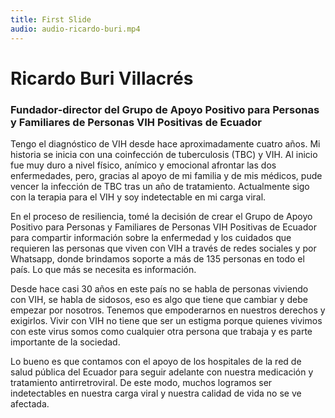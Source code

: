```yaml
---
title: First Slide
audio: audio-ricardo-buri.mp4
---
```


# Ricardo Buri Villacrés 
### Fundador-director del Grupo de Apoyo Positivo para Personas y Familiares de Personas VIH Positivas de Ecuador

Tengo el diagnóstico de VIH desde hace aproximadamente cuatro años. Mi historia se inicia con una coinfección de tuberculosis (TBC) y VIH. Al inicio fue muy duro a nivel físico, anímico y emocional afrontar las dos enfermedades, pero, gracias al apoyo de mi familia y de mis médicos, pude vencer la infección de TBC tras un año de tratamiento. Actualmente sigo con la terapia para el VIH y soy indetectable en mi carga viral.

En el proceso de resiliencia, tomé la decisión de crear el Grupo de Apoyo Positivo para Personas y Familiares de Personas VIH Positivas de Ecuador para compartir información sobre la enfermedad y los cuidados que requieren las personas que viven con VIH a través de redes sociales y por Whatsapp, donde brindamos soporte a más de 135 personas en todo el país. Lo que más se necesita es información. 

Desde hace casi 30 años en este país no se habla de personas viviendo con VIH, se habla de sidosos, eso es algo que tiene que cambiar y debe empezar por nosotros. Tenemos que empoderarnos en nuestros derechos y exigirlos. Vivir con VIH no tiene que ser un estigma porque quienes vivimos con este virus somos como cualquier otra persona que trabaja y es parte importante de la sociedad. 

Lo bueno es que contamos con el apoyo de los hospitales de la red de salud pública del Ecuador para seguir adelante con nuestra medicación y tratamiento antirretroviral. De este modo, muchos logramos ser indetectables en nuestra carga viral y nuestra calidad de vida no se ve afectada.  


